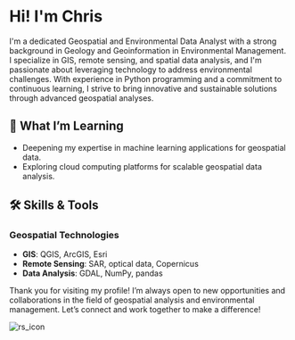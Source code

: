 # Hi! I'm Chris

I'm a dedicated Geospatial and Environmental Data Analyst with a strong background in Geology and Geoinformation in Environmental Management. I specialize in GIS, remote sensing, and spatial data analysis, and I'm passionate about leveraging technology to address environmental challenges. With experience in Python programming and a commitment to continuous learning, I strive to bring innovative and sustainable solutions through advanced geospatial analyses.

## 🌱 What I’m Learning
- Deepening my expertise in machine learning applications for geospatial data.
- Exploring cloud computing platforms for scalable geospatial data analysis.

## 🛠 Skills & Tools
### Geospatial Technologies
- **GIS**: QGIS, ArcGIS, Esri
- **Remote Sensing**: SAR, optical data, Copernicus
- **Data Analysis**: GDAL, NumPy, pandas
  
Thank you for visiting my profile! I’m always open to new opportunities and collaborations in the field of geospatial analysis and environmental management. Let’s connect and work together to make a difference!


![rs_icon](https://github.com/user-attachments/assets/5f78bcda-2af1-4a48-9c70-8ffdfd01857e)

 
